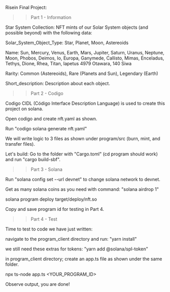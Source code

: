 Risein Final Project:

>>Part 1 - Information

Star System Collection: NFT mints of our Solar System objects (and possible beyond) with the following data:

Solar_System_Object_Type: Star, Planet, Moon, Astereoids

Name: 
Sun, 
Mercury, Venus, Earth, Mars, Jupiter, Saturn, Uranus, Neptune, 
Moon, Phobos, Deimos, Io, Europa, Ganymede, Callisto, Mimas, Enceladus, Tethys, Dione, Rhea, Titan, Iapetus
4979 Otawara, 140 Siwa

Rarity: Common (Astereoids), Rare (Planets and Sun), Legendary (Earth)

Short_description: Description about each object.

>>Part 2 - Codigo

Codigo CIDL (Código Interface Description Language) is used to create this project on solana.

Open codigo and create nft.yaml as shown.

Run "codigo solana generate nft.yaml"

We will write logic to 3 files as shown under program/src (burn, mint, and transfer files).

Let's build:
Go to the folder with "Cargo.toml" (cd program should work) and run "cargo build-sbf".

>>Part 3 - Solana

Run "solana config set --url devnet" to change solana network to devnet.

Get as many solana coins as you need with command: "solana airdrop 1"

solana program deploy target/deploy/nft.so

Copy and save program id for testing in Part 4.

>>Part 4 - Test

Time to test to code we have just written:

navigate to the program_client directory and run: "yarn install"

we still need these extras for tokens: "yarn add @solana/spl-token"

in program_client directory; create an app.ts file as shown under the same folder.

npx ts-node app.ts <YOUR_PROGRAM_ID>

Observe output, you are done!
